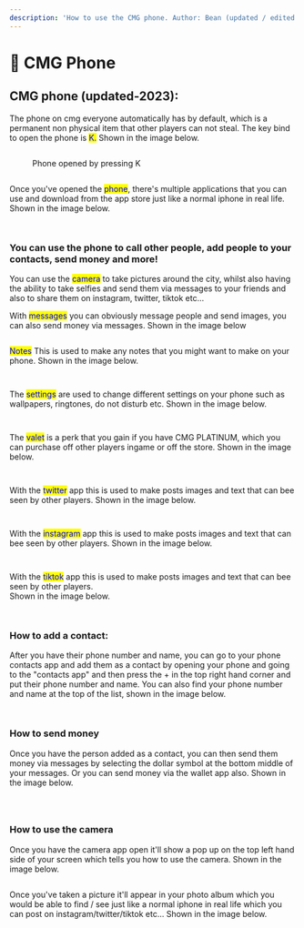 ```yaml
---
description: 'How to use the CMG phone. Author: Bean (updated / edited by myself)'
---
```


# 📲 CMG Phone

## CMG phone (updated-2023):

The phone on cmg everyone automatically has by default, which is a permanent non physical item that other players can not steal. The key bind to open the phone is <mark style="color:blue;">K.</mark> Shown in the image below.

<div>

<figure><img src=".gitbook/assets/Phone 1 (1).png" alt=""><figcaption><p>Phone opened by pressing K</p></figcaption></figure>

 

<figure><img src=".gitbook/assets/phone bg 1.png" alt=""><figcaption></figcaption></figure>

</div>

Once you've opened the <mark style="color:blue;">phone</mark>, there's multiple applications that you can use and download from the app store just like a normal iphone in real life. Shown in the image below.

<div>

<figure><img src=".gitbook/assets/app store 1.png" alt=""><figcaption></figcaption></figure>

 

<figure><img src=".gitbook/assets/App store 2.png" alt=""><figcaption></figcaption></figure>

</div>

### You can use the phone to call other people, add people to your contacts, send money and more!

You can use the <mark style="color:blue;">camera</mark> to take pictures around the city, whilst also having the ability to take selfies and send them via messages to your friends and also to share them on instagram, twitter, tiktok etc...

With <mark style="color:blue;">messages</mark> you can obviously message people and send images, you can also send money via messages. Shown in the image below

<figure><img src=".gitbook/assets/Phone 7.png" alt=""><figcaption></figcaption></figure>

<mark style="color:blue;">Notes</mark> This is used to make any notes that you might want to make on your phone. Shown in the image below.

<div>

<figure><img src=".gitbook/assets/notes.png" alt=""><figcaption></figcaption></figure>

 

<figure><img src=".gitbook/assets/notes 2.png" alt=""><figcaption></figcaption></figure>

</div>

The <mark style="color:blue;">settings</mark> are used to change different settings on your phone such as wallpapers, ringtones, do not disturb etc. Shown in the image below.

<div>

<figure><img src=".gitbook/assets/Settings.png" alt=""><figcaption></figcaption></figure>

 

<figure><img src=".gitbook/assets/Settings 2.png" alt=""><figcaption></figcaption></figure>

</div>

The <mark style="color:blue;">valet</mark> is a perk that you gain if you have CMG PLATINUM, which you can purchase off other players ingame or off the store. Shown in the image below.

<div>

<figure><img src=".gitbook/assets/valet.png" alt=""><figcaption></figcaption></figure>

 

<figure><img src=".gitbook/assets/Valet 2.png" alt=""><figcaption></figcaption></figure>

</div>

With the <mark style="color:blue;">twitter</mark> app this is used to make posts images and text that can bee seen by other players. Shown in the image below.

<div>

<figure><img src=".gitbook/assets/twitter.png" alt=""><figcaption></figcaption></figure>

 

<figure><img src=".gitbook/assets/twitter 2 (1).png" alt=""><figcaption></figcaption></figure>

</div>

With the <mark style="color:blue;">instagram</mark> app this is used to make posts images and text that can bee seen by other players. Shown in the image below.

<div>

<figure><img src=".gitbook/assets/instgram.png" alt=""><figcaption></figcaption></figure>

 

<figure><img src=".gitbook/assets/instagram 2.png" alt=""><figcaption></figcaption></figure>

</div>

With the <mark style="color:blue;">tiktok</mark> app this is used to make posts images and text that can bee seen by other players.\
Shown in the image below.

<div>

<figure><img src=".gitbook/assets/tiktok.png" alt=""><figcaption></figcaption></figure>

 

<figure><img src=".gitbook/assets/tiktok 2.png" alt=""><figcaption></figcaption></figure>

</div>

### How to add a contact:

After you have their phone number and name, you can go to your phone contacts app and add them as a contact by opening your phone and going to the "contacts app" and then press the + in the top right hand corner and put their phone number and name. You can also find your phone number and name at the top of the list, shown in the image below.

<div>

<figure><img src=".gitbook/assets/phone 5.png" alt=""><figcaption></figcaption></figure>

 

<figure><img src=".gitbook/assets/contact 2.png" alt=""><figcaption></figcaption></figure>

</div>

### How to send money

Once you have the person added as a contact, you can then send them money via messages by selecting the dollar symbol at the bottom middle of your messages. Or you can send money via the wallet app also. Shown in the image below.

<div>

<figure><img src=".gitbook/assets/Phone 8.png" alt=""><figcaption></figcaption></figure>

 

<figure><img src=".gitbook/assets/wallet 1.png" alt=""><figcaption></figcaption></figure>

 

<figure><img src=".gitbook/assets/wallet 2.png" alt=""><figcaption></figcaption></figure>

</div>

### How to use the camera

Once you have the camera app open it'll show a pop up on the top left hand side of your screen which tells you how to use the camera. Shown in the image below.

<figure><img src=".gitbook/assets/Phone 6.png" alt=""><figcaption></figcaption></figure>

Once you've taken a picture it'll appear in your photo album which you would be able to find / see just like a normal iphone in real life which you can post on instagram/twitter/tiktok etc... Shown in the image below.&#x20;

<div>

<figure><img src=".gitbook/assets/Photo album.png" alt=""><figcaption></figcaption></figure>

 

<figure><img src=".gitbook/assets/photo album 2.png" alt=""><figcaption></figcaption></figure>

</div>
